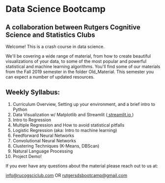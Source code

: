 # Data Science Bootcamp
## A collaboration between Rutgers Cognitive Science and Statistics Clubs
Welcome! This is a crash course in data science. 

We'll be covering a wide range of material, from how to create beautiful visualizations of your data, to some of the most popular and powerful statistical and machine learning algorithms.
You'll find some of our materials from the Fall 2019 semester in the folder Old_Material. This semester you can expect a number of updated resources.

## Weekly Syllabus:

1. Curriculum Overview, Setting up your environment, and a brief intro to Python
2. Data Visualization w/ Matplotlib and Streamlit (<a href="https://www.streamlit.io"> streamlit.io </a>)
3. Intro to Regression
4. Multiple Regression and How to avoid statistical pitfalls
5. Logistic Regression (aka: Intro to machine learning)
6. Feedforward Neural Networks
7. Convolutional Neural Networks
8. Clustering Techniques (K-Means, DBScan)
9. Natural Language Processing
10. Project Demo!
 
If you ever have any questions about the material please reach out to us at:

info@rucogsciclub.com
OR
rutgersdsbootcamp@gmail.com
